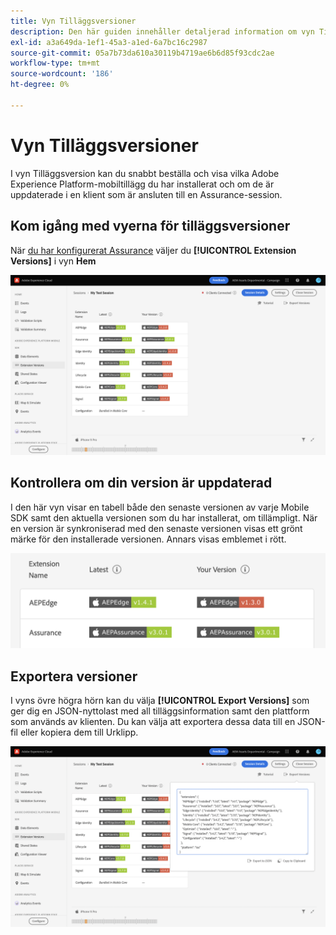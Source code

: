 ```yaml
---
title: Vyn Tilläggsversioner
description: Den här guiden innehåller detaljerad information om vyn Tillägg och versioner i Adobe Experience Platform Assurance.
exl-id: a3a649da-1ef1-45a3-a1ed-6a7bc16c2987
source-git-commit: 05a7b73da610a30119b4719ae6b6d85f93cdc2ae
workflow-type: tm+mt
source-wordcount: '186'
ht-degree: 0%

---
```


# Vyn Tilläggsversioner

I vyn Tilläggsversion kan du snabbt beställa och visa vilka Adobe Experience Platform-mobiltillägg du har installerat och om de är uppdaterade i en klient som är ansluten till en Assurance-session.

## Kom igång med vyerna för tilläggsversioner

När [du har konfigurerat Assurance](../tutorials/implement-assurance.md) väljer du **[!UICONTROL Extension Versions]** i vyn **Hem**

![Tilläggsversioner](./images/versions/versions-extension.png)

## Kontrollera om din version är uppdaterad

I den här vyn visar en tabell både den senaste versionen av varje Mobile SDK samt den aktuella versionen som du har installerat, om tillämpligt. När en version är synkroniserad med den senaste versionen visas ett grönt märke för den installerade versionen. Annars visas emblemet i rött.

![Jämförelse av tilläggsversioner](./images/versions/versions-extension-version.png)

## Exportera versioner

I vyns övre högra hörn kan du välja **[!UICONTROL Export Versions]** som ger dig en JSON-nyttolast med all tilläggsinformation samt den plattform som används av klienten. Du kan välja att exportera dessa data till en JSON-fil eller kopiera dem till Urklipp.

![Export av tilläggsversioner](./images/versions/versions-extension-export.png)
